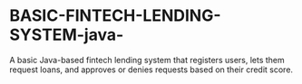 # BASIC-FINTECH-LENDING-SYSTEM-java-
A basic Java-based fintech lending system that registers users, lets them request loans, and approves or denies requests based on their credit score.
